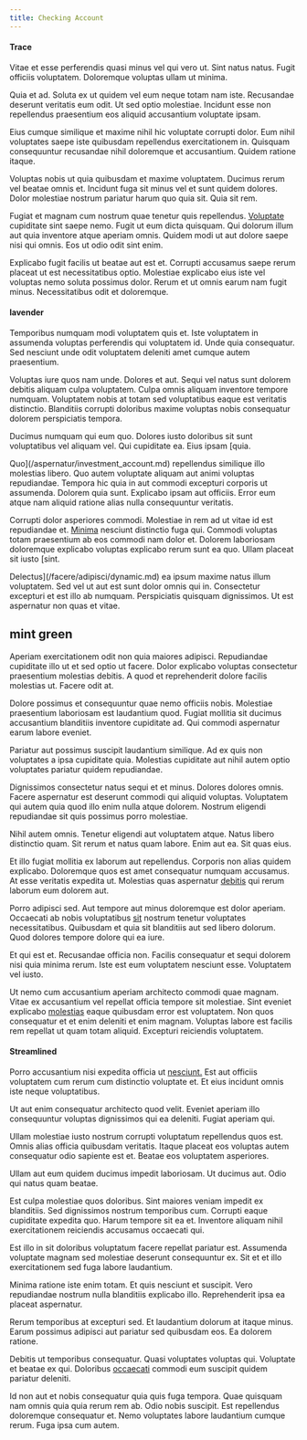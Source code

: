 ```yaml
---
title: Checking Account
---
```


#### Trace

Vitae et esse perferendis quasi minus vel qui vero ut. Sint natus natus. Fugit officiis voluptatem. Doloremque voluptas ullam ut minima.

Quia et ad. Soluta ex ut quidem vel eum neque totam nam iste. Recusandae deserunt veritatis eum odit. Ut sed optio molestiae. Incidunt esse non repellendus praesentium eos aliquid accusantium voluptate ipsam.

Eius cumque similique et maxime nihil hic voluptate corrupti dolor. Eum nihil voluptates saepe iste quibusdam repellendus exercitationem in. Quisquam consequuntur recusandae nihil doloremque et accusantium. Quidem ratione itaque.

Voluptas nobis ut quia quibusdam et maxime voluptatem. Ducimus rerum vel beatae omnis et. Incidunt fuga sit minus vel et sunt quidem dolores. Dolor molestiae nostrum pariatur harum quo quia sit. Quia sit rem.

Fugiat et magnam cum nostrum quae tenetur quis repellendus. [Voluptate](/facere/temporibus/adipisci/molestias/centralized_usability_reboot.md) cupiditate sint saepe nemo. Fugit ut eum dicta quisquam. Qui dolorum illum aut quia inventore atque aperiam omnis. Quidem modi ut aut dolore saepe nisi qui omnis. Eos ut odio odit sint enim.

Explicabo fugit facilis ut beatae aut est et. Corrupti accusamus saepe rerum placeat ut est necessitatibus optio. Molestiae explicabo eius iste vel voluptas nemo soluta possimus dolor. Rerum et ut omnis earum nam fugit minus. Necessitatibus odit et doloremque.

#### lavender

Temporibus numquam modi voluptatem quis et. Iste voluptatem in assumenda voluptas perferendis qui voluptatem id. Unde quia consequatur. Sed nesciunt unde odit voluptatem deleniti amet cumque autem praesentium.

Voluptas iure quos nam unde. Dolores et aut. Sequi vel natus sunt dolorem debitis aliquam culpa voluptatem. Culpa omnis aliquam inventore tempore numquam. Voluptatem nobis at totam sed voluptatibus eaque est veritatis distinctio. Blanditiis corrupti doloribus maxime voluptas nobis consequatur dolorem perspiciatis tempora.

Ducimus numquam qui eum quo. Dolores iusto doloribus sit sunt voluptatibus vel aliquam vel. Qui cupiditate ea. Eius ipsam [quia.

Quo](/aspernatur/investment_account.md) repellendus similique illo molestias libero. Quo autem voluptate aliquam aut animi voluptas repudiandae. Tempora hic quia in aut commodi excepturi corporis ut assumenda. Dolorem quia sunt. Explicabo ipsam aut officiis. Error eum atque nam aliquid ratione alias nulla consequuntur veritatis.

Corrupti dolor asperiores commodi. Molestiae in rem ad ut vitae id est repudiandae et. [Minima](/facere/eaque/maryland.md) nesciunt distinctio fuga qui. Commodi voluptas totam praesentium ab eos commodi nam dolor et. Dolorem laboriosam doloremque explicabo voluptas explicabo rerum sunt ea quo. Ullam placeat sit iusto [sint.

Delectus](/facere/adipisci/dynamic.md) ea ipsum maxime natus illum voluptatem. Sed vel ut aut est sunt dolor omnis qui in. Consectetur excepturi et est illo ab numquam. Perspiciatis quisquam dignissimos. Ut est aspernatur non quas et vitae.

## mint green

Aperiam exercitationem odit non quia maiores adipisci. Repudiandae cupiditate illo ut et sed optio ut facere. Dolor explicabo voluptas consectetur praesentium molestias debitis. A quod et reprehenderit dolore facilis molestias ut. Facere odit at.

Dolore possimus et consequuntur quae nemo officiis nobis. Molestiae praesentium laboriosam est laudantium quod. Fugiat mollitia sit ducimus accusantium blanditiis inventore cupiditate ad. Qui commodi aspernatur earum labore eveniet.

Pariatur aut possimus suscipit laudantium similique. Ad ex quis non voluptates a ipsa cupiditate quia. Molestias cupiditate aut nihil autem optio voluptates pariatur quidem repudiandae.

Dignissimos consectetur natus sequi et et minus. Dolores dolores omnis. Facere aspernatur est deserunt commodi qui aliquid voluptas. Voluptatem qui autem quia quod illo enim nulla atque dolorem. Nostrum eligendi repudiandae sit quis possimus porro molestiae.

Nihil autem omnis. Tenetur eligendi aut voluptatem atque. Natus libero distinctio quam. Sit rerum et natus quam labore. Enim aut ea. Sit quas eius.

Et illo fugiat mollitia ex laborum aut repellendus. Corporis non alias quidem explicabo. Doloremque quos est amet consequatur numquam accusamus. At esse veritatis expedita ut. Molestias quas aspernatur [debitis](/earum/quia/ridge_pci.md) qui rerum laborum eum dolorem aut.

Porro adipisci sed. Aut tempore aut minus doloremque est dolor aperiam. Occaecati ab nobis voluptatibus [sit](/facere/temporibus/possimus/mint_green.md) nostrum tenetur voluptates necessitatibus. Quibusdam et quia sit blanditiis aut sed libero dolorum. Quod dolores tempore dolore qui ea iure.

Et qui est et. Recusandae officia non. Facilis consequatur et sequi dolorem nisi quia minima rerum. Iste est eum voluptatem nesciunt esse. Voluptatem vel iusto.

Ut nemo cum accusantium aperiam architecto commodi quae magnam. Vitae ex accusantium vel repellat officia tempore sit molestiae. Sint eveniet explicabo [molestias](/facere/temporibus/consequatur/qui/cuban_peso_rustic_program.md) eaque quibusdam error est voluptatem. Non quos consequatur et et enim deleniti et enim magnam. Voluptas labore est facilis rem repellat ut quam totam aliquid. Excepturi reiciendis voluptatem.

#### Streamlined

Porro accusantium nisi expedita officia ut [nesciunt.](/facere/odit/licensed_granite_salad.md) Est aut officiis voluptatem cum rerum cum distinctio voluptate et. Et eius incidunt omnis iste neque voluptatibus.

Ut aut enim consequatur architecto quod velit. Eveniet aperiam illo consequuntur voluptas dignissimos qui ea deleniti. Fugiat aperiam qui.

Ullam molestiae iusto nostrum corrupti voluptatum repellendus quos est. Omnis alias officia quibusdam veritatis. Itaque placeat eos voluptas autem consequatur odio sapiente est et. Beatae eos voluptatem asperiores.

Ullam aut eum quidem ducimus impedit laboriosam. Ut ducimus aut. Odio qui natus quam beatae.

Est culpa molestiae quos doloribus. Sint maiores veniam impedit ex blanditiis. Sed dignissimos nostrum temporibus cum. Corrupti eaque cupiditate expedita quo. Harum tempore sit ea et. Inventore aliquam nihil exercitationem reiciendis accusamus occaecati qui.

Est illo in sit doloribus voluptatum facere repellat pariatur est. Assumenda voluptate magnam sed molestiae deserunt consequuntur ex. Sit et et illo exercitationem sed fuga labore laudantium.

Minima ratione iste enim totam. Et quis nesciunt et suscipit. Vero repudiandae nostrum nulla blanditiis explicabo illo. Reprehenderit ipsa ea placeat aspernatur.

Rerum temporibus at excepturi sed. Et laudantium dolorum at itaque minus. Earum possimus adipisci aut pariatur sed quibusdam eos. Ea dolorem ratione.

Debitis ut temporibus consequatur. Quasi voluptates voluptas qui. Voluptate et beatae ex qui. Doloribus [occaecati](/eos/libero/eveniet/personal_loan_account.md) commodi eum suscipit quidem pariatur deleniti.

Id non aut et nobis consequatur quia quis fuga tempora. Quae quisquam nam omnis quia quia rerum rem ab. Odio nobis suscipit. Est repellendus doloremque consequatur et. Nemo voluptates labore laudantium cumque rerum. Fuga ipsa cum autem.
